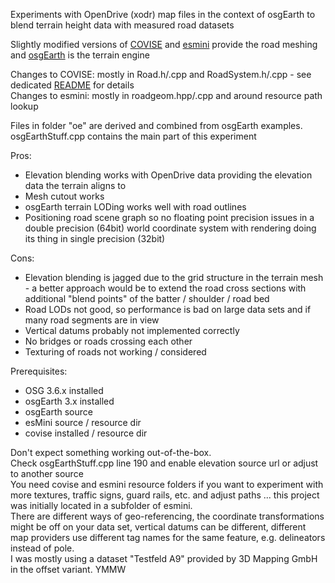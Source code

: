 Experiments with OpenDrive (xodr) map files in the context of osgEarth to blend terrain height data with measured road datasets

Slightly modified versions of [COVISE](https://github.com/hlrs-vis/covise) and
[esmini](https://github.com/esmini/esmini) provide the road meshing and [osgEarth](https://github.com/gwaldron/osgearth) is the terrain engine

Changes to COVISE: mostly in Road.h/.cpp and RoadSystem.h/.cpp - see dedicated [README](src/covise/README.md) for details  
Changes to esmini: mostly in roadgeom.hpp/.cpp and around resource path lookup

Files in folder "oe" are derived and combined from osgEarth examples. osgEarthStuff.cpp contains the main part of this experiment

Pros:
- Elevation blending works with OpenDrive data providing the elevation data the terrain aligns to
- Mesh cutout works
- osgEarth terrain LODing works well with road outlines
- Positioning road scene graph so no floating point precision issues in a double precision (64bit) world coordinate system with rendering doing its thing in single precision (32bit)

Cons:
- Elevation blending is jagged due to the grid structure in the terrain mesh - a better approach would be to extend the road cross sections with additional "blend points" of the batter / shoulder / road bed
- Road LODs not good, so performance is bad on large data sets and if many road segments are in view
- Vertical datums probably not implemented correctly
- No bridges or roads crossing each other
- Texturing of roads not working / considered

Prerequisites:
- OSG 3.6.x installed
- osgEarth 3.x installed
- osgEarth source
- esMini source / resource dir
- covise installed / resource dir

Don't expect something working out-of-the-box.  
Check osgEarthStuff.cpp line 190 and enable elevation source url or adjust to another source  
You need covise and esmini resource folders if you want to experiment with more textures, traffic signs, guard rails, etc. and adjust paths ... this project was initially located in a subfolder of esmini.  
There are different ways of geo-referencing, the coordinate transformations might be off on your data set, vertical datums can be different, different map providers use different tag names for the same feature, e.g. delineators instead of pole.  
I was mostly using a dataset "Testfeld A9" provided by 3D Mapping GmbH in the offset variant. YMMW  
